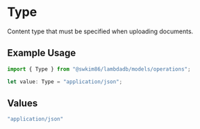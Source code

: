 # Type

Content type that must be specified when uploading documents.

## Example Usage

```typescript
import { Type } from "@swkim86/lambdadb/models/operations";

let value: Type = "application/json";
```

## Values

```typescript
"application/json"
```